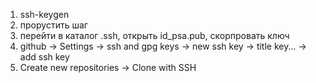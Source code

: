 
1) ssh-keygen
2) прорустить шаг
3) перейти в каталог .ssh, открыть id_psa.pub, скорпровать ключ
4) github -> Settings -> ssh and gpg keys -> new ssh key -> title  key... -> add ssh key
5) Create new repositories -> Clone with SSH
